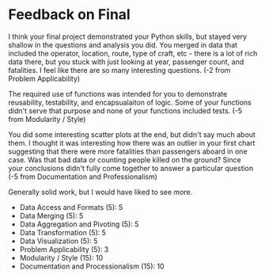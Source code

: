 # Feedback on Final

I think your final project demonstrated your Python skills, but stayed very shallow in the questions and analysis you did. You merged in data that included the operator, location, route, type of craft, etc - there is a lot of rich data there, but you stuck with just looking at year, passenger count, and fatalities.  I feel like there are so many interesting questions. (-2 from Problem Applicability)

The required use of functions was intended for you to demonstrate reusability, testability, and encapsualaiton of logic.  Some of your functions didn't serve that purpose and none of your functions included tests. (-5 from Modularity / Style)

You did some interesting scatter plots at the end, but didn't say much about them.  I thought it was interesting how there was an outlier in your first chart suggesting that there were more fatalities than passengers aboard in one case.  Was that bad data or counting people killed on the ground?  Since your conclusions didn't fully come together to answer a particular question (-5 from Documentation and Professionalism)

Generally solid work, but I would have liked to see more.


* Data Access and Formats (5): 5
* Data Merging (5): 5
* Data Aggregation and Pivoting (5): 5
* Data Transformation (5): 5
* Data Visualization (5): 5
* Problem Applicability (5): 3
* Modularity / Style (15): 10
* Documentation and Processionalism (15): 10
